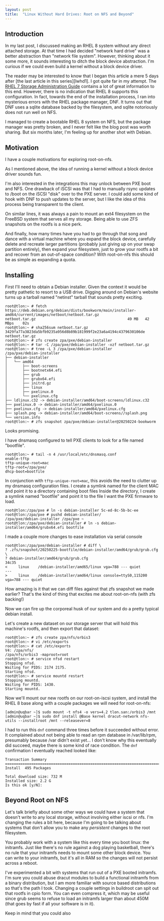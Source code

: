 ```yaml
---
layout: post
title:  "Linux Without Hard Drives: Root on NFS and Beyond"
---
```


## Introduction

In my last post, I discussed making an RHEL 8 system without any direct attached storage.
At that time I had decided "network hard drive" was a better abstraction than "network file system".
However, thinking about it some more, it sounds interesting to ditch the block device abstraction.
I'm curious if we could even build a kernel without a block device driver.

The reader may be interested to know that I began this article a mere 5 days after [the last article in this series][lwhd1].
I got quite far in my attempt.
The [RHEL 7 Storage Administration Guide][rhel7sag] contains a lot of great information to this end.
However, there is no indication that RHEL 8 supports this configuration.
In fact, towards the end of the installation process, I ran into mysterious errors with the RHEL package manager, DNF.
It turns out that DNF uses a sqlite database backed by the filesystem, and sqlite notoriously does not run well on NFS.

I managed to create a bootable RHEL 8 system on NFS, but the package manager was pretty broken, and I never felt like the blog post was worth sharing.
But six months later, I'm feeling up for another shot with Debian.

## Motivation

I have a couple motivations for exploring root-on-nfs.

As I mentioned above, the idea of running a kernel without a block device driver sounds fun.

I'm also interested in the integrations this may unlock between PXE boot and NFS.
One drawback of iSCSI was that I had to manually rsync updates to /boot on the iSCSI "disk" over to the PXE server.
I could add some kind of hook with DNF to push updates to the server, but I like the idea of this process being transparent to the client.

On similar lines, it was always a pain to mount an ext4 filesystem on the FreeBSD system that serves all my storage.
Being able to use ZFS snapshots on the rootfs is a nice perk.

And finally, how many times have you had to go through that song and dance with a virtual machine where you expand the block device, carefully delete and recreate larger partitions (probably just giving up on your swap partition entirely), then expand your filesystem, just to grow your rootfs a bit and recover from an out-of-space condition?
With root-on-nfs this should be as simple as expanding a quota.

## Installing

First I'll need to obtain a Debian installer. 
Given the context it would be pretty pathetic to resort to a USB drive.
Digging around on Debian's website turns up a tarball named "netinst" tarball that sounds pretty exciting.

```
root@tlon:~ # fetch https://deb.debian.org/debian/dists/bookworm/main/installer-amd64/current/images/netboot/netboot.tar.gz
netboot.tar.gz                                          49 MB   42 MBps    02s
root@tlon:~ # sha256sum netboot.tar.gz 
3429fa77a3823da5bfb9235a956d8b89b181999f2e23a6a4194c4379630106de  netboot.tar.gz
root@tlon:~ # zfs create zpa/pxe/debian-installer 
root@tlon:~ # tar -C /zpa/pxe/debian-installer -xzf netboot.tar.gz 
root@tlon:~ # tree -L 3 /zpa/pxe/debian-installer
/zpa/pxe/debian-installer
├── debian-installer
│   └── amd64
│       ├── boot-screens
│       ├── bootnetx64.efi
│       ├── grub
│       ├── grubx64.efi
│       ├── initrd.gz
│       ├── linux
│       ├── pxelinux.0
│       └── pxelinux.cfg
├── ldlinux.c32 -> debian-installer/amd64/boot-screens/ldlinux.c32
├── pxelinux.0 -> debian-installer/amd64/pxelinux.0
├── pxelinux.cfg -> debian-installer/amd64/pxelinux.cfg
├── splash.png -> debian-installer/amd64/boot-screens//splash.png
└── version.info
root@tlon:~ # zfs snapshot zpa/pxe/debian-installer@20250224-bookworm
```

Looks promising.

I have dnsmasq configured to tell PXE clients to look for a file named "bootfile".

```
root@tlon:~ # tail -n 4 /usr/local/etc/dnsmasq.conf
enable-tftp
tftp-unique-root=mac
tftp-root=/zpa/pxe/
dhcp-boot=bootfile
```

In conjunction with `tftp-unique-root=mac`, this avoids the need to clutter up my dnsmasq configuration files.
I create a symlink named for the client MAC and point it to a directory containing boot files
Inside the directory, I create a symlink named "bootfile" and point it to the file I want the PXE firmware to load.

```
root@tlon:/zpa/pxe # ln -s debian-installer 5c-ed-8c-5b-bc-ee
root@tlon:/zpa/pxe # pushd debian-installer/
/zpa/pxe/debian-installer /zpa/pxe ~ 
root@tlon:/zpa/pxe/debian-installer # ln -s debian-installer/amd64/grubx64.efi bootfile
```

I made a couple more changes to ease installation via serial console

```
root@tlon:/zpa/pxe/debian-installer # diff \
? .zfs/snapshot/20250225-bootfile/debian-installer/amd64/grub/grub.cfg \
? debian-installer/amd64/grub/grub.cfg
34c35
<     linux    /debian-installer/amd65/linux vga=788 --- quiet
---
>     linux    /debian-installer/amd64/linux console=ttyS0,115200 vga=788 --- quiet
```

How amazing is it that we can diff files against that zfs snapshot we made earlier?
That's the kind of thing that excites me about root-on-nfs (with zfs backing!)

Now we can fire up the corporeal husk of our system and do a pretty typical debian install.






Let's create a new dataset on our storage server that will hold this machine's rootfs, and then export that dataset:

```
root@tlon:~ # zfs create zpa/nfs/orbis3
root@tlon:~ # vi /etc/exports 
root@tlon:~ # cat /etc/exports 
V4: /zpa/nfs/
/zpa/nfs/orbis3 -maproot=root
root@tlon:~ # service nfsd restart
Stopping nfsd.
Waiting for PIDS: 2174 2175.
Starting nfsd.
root@tlon:~ # service mountd restart
Stopping mountd.
Waiting for PIDS: 1430.
Starting mountd.
```

Now we'll mount our new rootfs on our root-on-iscsi system, and install the RHEL 8 base along with a couple packages we will need for root-on-nfs:

```
[admin@uqbar ~]$ sudo mount -t nfs4 -o vers=4.2 tlon.san:/orbis3 /mnt
[admin@uqbar ~]$ sudo dnf install @Base kernel dracut-network nfs-utils --installroot /mnt --releasever=8
```

I had to run this `dnf` command three times before it succeeded without error.
It complained about not being able to read an rpm database in /var/lib/rpm, presumably because /var didn't exist yet...
I don't know why this eventually did succeed, maybe there is some kind of race condition.
The `dnf` confirmation I eventually reached looked like:

```
Transaction Summary
================================================================================
Install  495 Packages

Total download size: 732 M
Installed size: 2.2 G
Is this ok [y/N]:
```


## Beyond Root on NFS

Let's talk briefly about some other ways we could have a system that doesn't write to any local storage, without involving either iscsi or nfs.
I'm changing the rules a bit here, because I'm going to be talking about systems that don't allow you to make any _persistent_ changes to the root filesystem.

You probably work with a system like this every time you boot linux: the initramfs.
Just like there's no rule against a dog playing basketball, there's no rule that your initramfs needs to mount some other block device.
You can write to your initramfs, but it's all in RAM so the changes will not persist across a reboot.

I've experimented a bit with systems that run out of a PXE booted initramfs.
I'm sure you could abuse dracut modules to build a functional initramfs from a binary distribution, but I am more familiar with source based distributions so that's the path I took.
Changing a couple settings in buildroot can spit out that rootfs in cpio form.
You can even compress it, which may be useful since grub seems to refuse to load an initramfs larger than about 450M (that goes by fast if all your software is in it).

Keep in mind that you could also 

[rhel7sag]: https://docs.redhat.com/en/documentation/red_hat_enterprise_linux/7/html/storage_administration_guide/diskless-nfs-config
